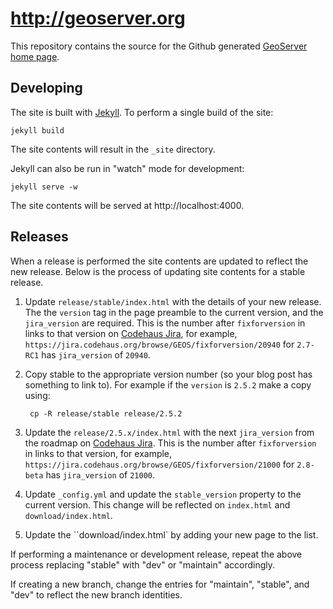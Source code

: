 # http://geoserver.org

This repository contains the source for the Github generated [GeoServer home page](http://geoserver.org/). 

## Developing 

The site is built with [Jekyll](https://github.com/jekyll/jekyll). To perform a single build of the site:

    jekyll build

The site contents will result in the ``_site`` directory.

Jekyll can also be run in "watch" mode for development:

    jekyll serve -w

The site contents will be served at http://localhost:4000. 

## Releases

When a release is performed the site contents are updated to reflect the new release. Below is the 
process of updating site contents for a stable release.

1. Update ``release/stable/index.html`` with the details of your new release. The the ``version`` tag in the page preamble to the current version, and the ``jira_version`` are required. This is the number after ``fixforversion`` in links to that version on [Codehaus Jira](https://jira.codehaus.org/browse/GEOS#selectedTab=com.atlassian.jira.plugin.system.project%3Aversions-panel), for example, ``https://jira.codehaus.org/browse/GEOS/fixforversion/20940`` for ``2.7-RC1`` has ``jira_version`` of ``20940``.

2. Copy stable to the appropriate version number (so your blog post has something to link to). For example if the ``version`` is ``2.5.2`` make a copy using:

        cp -R release/stable release/2.5.2

3. Update the ``release/2.5.x/index.html`` with the next ``jira_version`` from the roadmap on [Codehaus Jira](https://jira.codehaus.org/browse/GEOS#selectedTab=com.atlassian.jira.plugin.system.project%3Aversions-panel). This is the number after ``fixforversion`` in links to that version, for example, ``https://jira.codehaus.org/browse/GEOS/fixforversion/21000`` for ``2.8-beta`` has ``jira_version`` of ``21000``.

4. Update ``_config.yml`` and update the ``stable_version`` property to the current version. This change will be reflected on ``index.html`` and ``download/index.html``.

5. Update the ``download/index.html` by adding your new page to the list.

If performing a maintenance or development release, repeat the above process replacing "stable" 
with "dev" or "maintain" accordingly.

If creating a new branch, change the entries for "maintain", "stable", and "dev" to reflect the new branch identities.
